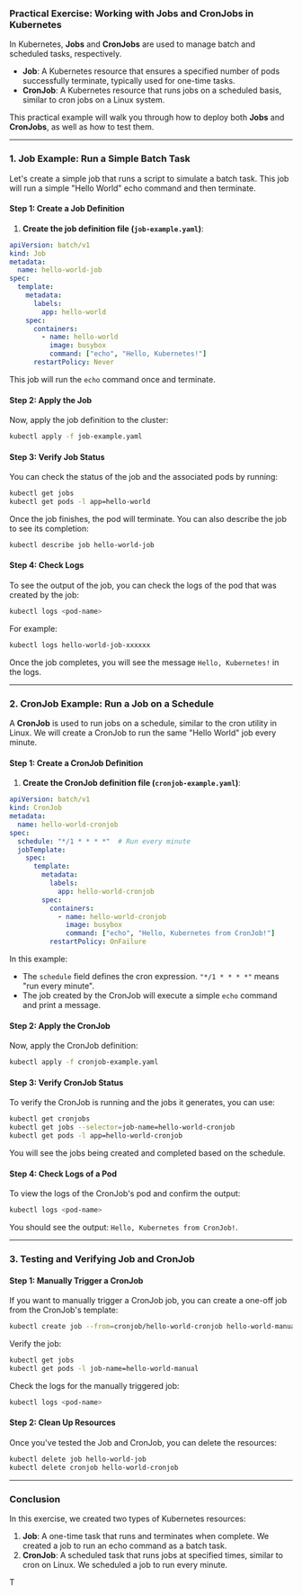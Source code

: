 ### Practical Exercise: Working with Jobs and CronJobs in Kubernetes

In Kubernetes, **Jobs** and **CronJobs** are used to manage batch and scheduled tasks, respectively.

- **Job**: A Kubernetes resource that ensures a specified number of pods successfully terminate, typically used for one-time tasks.
- **CronJob**: A Kubernetes resource that runs jobs on a scheduled basis, similar to cron jobs on a Linux system.

This practical example will walk you through how to deploy both **Jobs** and **CronJobs**, as well as how to test them.

---

### **1. Job Example: Run a Simple Batch Task**

Let's create a simple job that runs a script to simulate a batch task. This job will run a simple "Hello World" echo command and then terminate.

#### **Step 1: Create a Job Definition**

1. **Create the job definition file (`job-example.yaml`)**:

```yaml
apiVersion: batch/v1
kind: Job
metadata:
  name: hello-world-job
spec:
  template:
    metadata:
      labels:
        app: hello-world
    spec:
      containers:
        - name: hello-world
          image: busybox
          command: ["echo", "Hello, Kubernetes!"]
      restartPolicy: Never
```

This job will run the `echo` command once and terminate.

#### **Step 2: Apply the Job**

Now, apply the job definition to the cluster:

```bash
kubectl apply -f job-example.yaml
```

#### **Step 3: Verify Job Status**

You can check the status of the job and the associated pods by running:

```bash
kubectl get jobs
kubectl get pods -l app=hello-world
```

Once the job finishes, the pod will terminate. You can also describe the job to see its completion:

```bash
kubectl describe job hello-world-job
```

#### **Step 4: Check Logs**

To see the output of the job, you can check the logs of the pod that was created by the job:

```bash
kubectl logs <pod-name>
```

For example:

```bash
kubectl logs hello-world-job-xxxxxx
```

Once the job completes, you will see the message `Hello, Kubernetes!` in the logs.

---

### **2. CronJob Example: Run a Job on a Schedule**

A **CronJob** is used to run jobs on a schedule, similar to the cron utility in Linux. We will create a CronJob to run the same "Hello World" job every minute.

#### **Step 1: Create a CronJob Definition**

1. **Create the CronJob definition file (`cronjob-example.yaml`)**:

```yaml
apiVersion: batch/v1
kind: CronJob
metadata:
  name: hello-world-cronjob
spec:
  schedule: "*/1 * * * *"  # Run every minute
  jobTemplate:
    spec:
      template:
        metadata:
          labels:
            app: hello-world-cronjob
        spec:
          containers:
            - name: hello-world-cronjob
              image: busybox
              command: ["echo", "Hello, Kubernetes from CronJob!"]
          restartPolicy: OnFailure
```

In this example:
- The `schedule` field defines the cron expression. `"*/1 * * * *"` means "run every minute".
- The job created by the CronJob will execute a simple `echo` command and print a message.

#### **Step 2: Apply the CronJob**

Now, apply the CronJob definition:

```bash
kubectl apply -f cronjob-example.yaml
```

#### **Step 3: Verify CronJob Status**

To verify the CronJob is running and the jobs it generates, you can use:

```bash
kubectl get cronjobs
kubectl get jobs --selector=job-name=hello-world-cronjob
kubectl get pods -l app=hello-world-cronjob
```

You will see the jobs being created and completed based on the schedule.

#### **Step 4: Check Logs of a Pod**

To view the logs of the CronJob's pod and confirm the output:

```bash
kubectl logs <pod-name>
```

You should see the output: `Hello, Kubernetes from CronJob!`.

---

### **3. Testing and Verifying Job and CronJob**

#### **Step 1: Manually Trigger a CronJob**

If you want to manually trigger a CronJob job, you can create a one-off job from the CronJob's template:

```bash
kubectl create job --from=cronjob/hello-world-cronjob hello-world-manual
```

Verify the job:

```bash
kubectl get jobs
kubectl get pods -l job-name=hello-world-manual
```

Check the logs for the manually triggered job:

```bash
kubectl logs <pod-name>
```

#### **Step 2: Clean Up Resources**

Once you've tested the Job and CronJob, you can delete the resources:

```bash
kubectl delete job hello-world-job
kubectl delete cronjob hello-world-cronjob
```

---

### **Conclusion**

In this exercise, we created two types of Kubernetes resources:

1. **Job**: A one-time task that runs and terminates when complete. We created a job to run an echo command as a batch task.
2. **CronJob**: A scheduled task that runs jobs at specified times, similar to cron on Linux. We scheduled a job to run every minute.

T